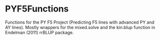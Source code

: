 # PYF5Functions
Functions for the PY F5 Project (Predicting F5 lines with advanced PY and AY lines). 
Mostly wrappers for the mixed.solve and the kin.blup function in Endelman (2011) rrBLUP package.
